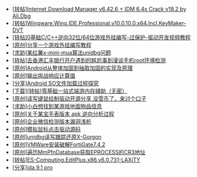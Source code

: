 + [[转帖]Internet Download Manager v6.42.6 + IDM 6.4x Crack v19.2 by Ali.Dbg](https://bbs.kanxue.com/thread-281044.htm)
+ [[转帖]Wingware.Wing.IDE.Professional.v10.0.10.0.x64.Incl.KeyMaker-DVT](https://bbs.kanxue.com/thread-287051.htm)
+ [[转帖]0基础C/C++逆向32位/64位游戏外挂编写-过保护-驱动开发视频教程](https://bbs.kanxue.com/thread-286955.htm)
+ [[原创]分享一个游戏外挂编写教程](https://bbs.kanxue.com/thread-286912.htm)
+ [[求助]某红薯x-mini-mua算法unidbg问题](https://bbs.kanxue.com/thread-287041.htm)
+ [[转帖]去香港汇丰银行开户遇到的尴尬事到漫谈手机root环境检测](https://bbs.kanxue.com/thread-285754.htm)
+ [[原创]Android从整体加固到抽取加固的实现及原理](https://bbs.kanxue.com/thread-286929.htm)
+ [[原创]输出挑战响应计算值](https://bbs.kanxue.com/thread-287050.htm)
+ [[分享]Android  SO文件加载过程探究](https://bbs.kanxue.com/thread-285788.htm)
+ [[下载][转帖]零基础一站式端游内存辅助（无密）](https://bbs.kanxue.com/thread-287049.htm)
+ [[原创]读写键鼠绘制驱动开源分享 没雪币了，来讨个口子](https://bbs.kanxue.com/thread-286756.htm)
+ [[求助]小白想找到某游戏地面物品信息](https://bbs.kanxue.com/thread-286974.htm)
+ [[原创]关于某宝手表版本 apk 逆向分析过程](https://bbs.kanxue.com/thread-287025.htm)
+ [[原创]企业微信检测版本漏洞浅析](https://bbs.kanxue.com/thread-284796.htm)
+ [[原创]模拟鼠标点击驱动源码](https://bbs.kanxue.com/thread-286960.htm)
+ [[原创]unidbg读写跟踪还原X-Gorgon](https://bbs.kanxue.com/thread-285586.htm)
+ [[原创]VMWare安装破解FortiGate7.4.2](https://bbs.kanxue.com/thread-284794.htm)
+ [[原创]遍历MmPfnDatabase获取EPROCESS的CR3地址](https://bbs.kanxue.com/thread-286598.htm)
+ [[转帖]ES-Computing.EditPlus.x86.v6.0.731-LAXiTY](https://bbs.kanxue.com/thread-287042.htm)
+ [[分享]ida 9.1 pro](https://bbs.kanxue.com/thread-285999.htm)
